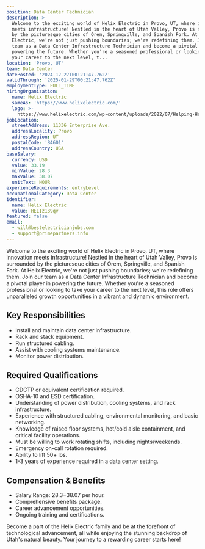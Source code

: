 ```yaml
---
position: Data Center Technician
description: >-
  Welcome to the exciting world of Helix Electric in Provo, UT, where innovation
  meets infrastructure! Nestled in the heart of Utah Valley, Provo is surrounded
  by the picturesque cities of Orem, Springville, and Spanish Fork. At Helix
  Electric, we're not just pushing boundaries; we're redefining them. Join our
  team as a Data Center Infrastructure Technician and become a pivotal player in
  powering the future. Whether you're a seasoned professional or looking to take
  your career to the next level, t...
location: 'Provo, UT'
team: Data Center
datePosted: '2024-12-27T00:21:47.762Z'
validThrough: '2025-01-29T00:21:47.762Z'
employmentType: FULL_TIME
hiringOrganization:
  name: Helix Electric
  sameAs: 'https://www.helixelectric.com/'
  logo: >-
    https://www.helixelectric.com/wp-content/uploads/2022/07/Helping-Hands-Logo_Blue-e1656694113799.jpg
jobLocation:
  streetAddress: 11336 Enterprise Ave.
  addressLocality: Provo
  addressRegion: UT
  postalCode: '84601'
  addressCountry: USA
baseSalary:
  currency: USD
  value: 33.19
  minValue: 28.3
  maxValue: 38.07
  unitText: HOUR
experienceRequirements: entryLevel
occupationalCategory: Data Center
identifier:
  name: Helix Electric
  value: HELIz139qv
featured: false
email:
  - will@bestelectricianjobs.com
  - support@primepartners.info
---
```




Welcome to the exciting world of Helix Electric in Provo, UT, where innovation meets infrastructure! Nestled in the heart of Utah Valley, Provo is surrounded by the picturesque cities of Orem, Springville, and Spanish Fork. At Helix Electric, we're not just pushing boundaries; we're redefining them. Join our team as a Data Center Infrastructure Technician and become a pivotal player in powering the future. Whether you're a seasoned professional or looking to take your career to the next level, this role offers unparalleled growth opportunities in a vibrant and dynamic environment.

## Key Responsibilities

- Install and maintain data center infrastructure.
- Rack and stack equipment.
- Run structured cabling.
- Assist with cooling systems maintenance.
- Monitor power distribution.

## Required Qualifications

- CDCTP or equivalent certification required.
- OSHA-10 and ESD certification.
- Understanding of power distribution, cooling systems, and rack infrastructure.
- Experience with structured cabling, environmental monitoring, and basic networking.
- Knowledge of raised floor systems, hot/cold aisle containment, and critical facility operations.
- Must be willing to work rotating shifts, including nights/weekends.
- Emergency on-call rotation required.
- Ability to lift 50+ lbs.
- 1-3 years of experience required in a data center setting.

## Compensation & Benefits

- Salary Range: $28.3-$38.07 per hour.
- Comprehensive benefits package.
- Career advancement opportunities.
- Ongoing training and certifications. 

Become a part of the Helix Electric family and be at the forefront of technological advancement, all while enjoying the stunning backdrop of Utah's natural beauty. Your journey to a rewarding career starts here!
